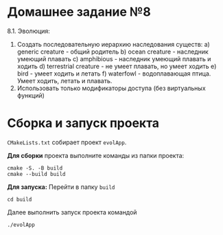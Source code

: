 # Домашнее задание №8

8.1. Эволюция:
1. Создать последовательную иерархию наследования существ:
  a) generic creature - общий родитель
  b) ocean creature - наследник умеющий плавать
  c) amphibious - наследник умеющий плавать и ходить
  d) terrestrial creature - не умеет плавать, но умеет ходить
  e) bird - умеет ходить и летать
  f) waterfowl - водоплавающая птица. Умеет ходить, летать и плавать.
2. Использовать только модификаторы доступа (без виртуальных функций)


# Сборка и запуск проекта
`CMakeLists.txt` собирает проект `evolApp`.

**Для сборки** проекта выполните команды из папки проекта:
```
cmake -S. -B build
cmake --build build
```

**Для запуска:**
Перейти в папку `build` 
```
cd build
```
Далее выполнить запуск проекта командой 
```
./evolApp
```
